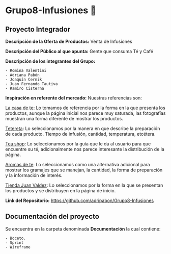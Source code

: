 # Grupo8-Infusiones :mate:
## Proyecto Integrador

**Descripción de la Oferta de Productos:** Venta de Infusiones

**Descripción del Público al que apunta:** Gente que consuma Té y Café

**Descripción de los integrantes del Grupo:**
```
- Romina Valentini
- Adriana Pabón
- Joaquín Cernik
- Juan Fernando Tautiva
- Ramiro Cisterna
```

**Inspiración en referente del mercado:** Nuestras referencias son:

[La casa de te](https://www.lacasadete.es/): Lo tomamos de referencia por la forma en la que presenta los productos, aunque la página inicial nos parece muy saturada, las fotografías muestran una forma diferente de mostrar los productos.

[Tetereta](https://tetereta.com/comprar-infusiones/sin-teina-cafeina/cereza-banana/): Lo seleccionamos por la manera en que describe la preparación de cada producto. Tiempo de infusión, cantidad, temperatura, etcétera.

[Tea shop](https://www.teashop.com/): Lo seleccionamos por la guía que le da al usuario para que encuentre su té, adicionalmente nos parece interesante la distribución de la página.

[Aromas de te](https://www.aromasdete.com/infusiones-frutales/happy-fruit): Lo seleccionamos como una alternativa adicional para mostrar los gramajes que se manejan, la cantidad, la forma de preparación y la información de interés.

[Tienda Juan Valdez](https://www.tiendajuanvaldez.com/ ): Lo seleccionamos por la forma en la que se presentan los productos y se distribuyen en la página de inicio.


**Link del Repositorio:** https://github.com/adripabon/Grupo8-Infusiones

## Documentación del proyecto
Se encuentra en la carpeta denominada **Documentación** la cual contiene:
```
- Boceto.
- Sprint
- Wireframe
```

